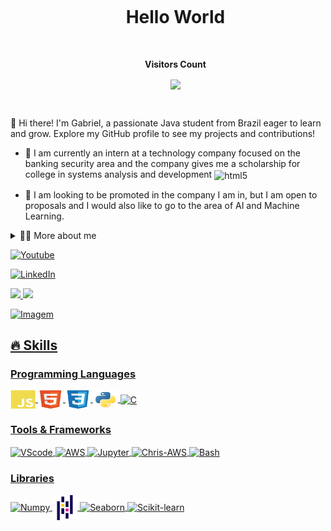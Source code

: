 <!--título-->
<div id="user-content-toc">
  <ul align="center">
    <summary><h1 style="display: inline-block">Hello World</h1></summary>
    <br><p align="center"><b>Visitors Count</b></p>  
<p align="center"><img align="center" src="https://profile-counter.glitch.me/{GabrielEliezer}/count.svg" /></p>
<br></div>
</div>

<!-- Presentation -->
<p>
 👋 Hi there! I'm Gabriel, a passionate Java student from Brazil eager to learn and grow. Explore my GitHub profile to see my projects and contributions!
  
  - 🌱 I am currently an intern at a technology company focused on the banking security area and the company gives me a scholarship for college in systems analysis and development <img align="center" alt="html5" src="https://img.shields.io/badge/Edx-193A3E?style=for-the-badge&logo=edx&logoColor=white" />

  - 🔭 I am looking to be promoted in the company I am in, but I am open to proposals and I would also like to go to the area of AI and Machine Learning.
</p>

<!-- Dropdown -->
<details>
  <summary>👨‍💻 More about me</summary>

  - 💬 I am 20 years old, currently living in Brazil. I'm not fluent in English, but I'm studying. Have experience with:
  -  C
  -  C++
  -  CSS
  -  Html 5
  -  Java
  -  JavaScript
  -  Python

  - 💬 I'm trying to create a YouTube channel about programming. I've been doing this because it seems like a good way to share what I'm learning and to study at the same time.

  - ⚡ When I'm not coding, you'll find me immersed in a good book, manga, or comics, enjoying movies, or diving into the world of games! I believe our diverse interests enrich our perspectives and enhance problem-solving skills. \o/
</details>

<!-- Links -->
[![Youtube](https://img.shields.io/badge/YouTube-FF0000?style=for-the-badge&logo=youtube&logoColor=white)](https://www.youtube.com/@Aprendendo_a_Programar)

[![LinkedIn](https://img.shields.io/badge/LinkedIn-0077B5?style=for-the-badge&logo=linkedin&logoColor=white)](https://www.linkedin.com/in/gabriel-eliezer-8aa729233/)

<div>
<a href="https://github.com/GabrielEliezer">
<img loading="lazy" height="180em" src="https://github-readme-stats.vercel.app/api/top-langs/?username=GabrielEliezer&layout=compact&langs_count=7&theme=dracula"/>
<img loading="lazy" height="180em" src="https://github-readme-stats.vercel.app/api?username=GabrielEliezer&show_icons=true&theme=dracula&include_all_commits=true&count_private=true"/>
</div>
<!-- GithubStats -->
<!--![VariableBee GitHub stats](https://github-readme-stats.vercel.app/api?username=variablebee&show_icons=true&theme=gotham)-->

<!-- Portfolio 
## Portfolio:
- [Python - Exploratory data analysis](https://github.com/VariableBee/EDA_Loggi)
- [Google Data Studio - COVID-19 Interactive Dashboard](https://github.com/VariableBee/COVID_19_DASHBOARD)
- [SQL - Querying and analyzing data with AWS Athena](https://github.com/VariableBee/AWS_Athena_Queries)
- [C - Registration and query system](https://github.com/VariableBee/Cartorio)
-->
<!-- GIF -->
<p>
  <img src="https://github-production-user-asset-6210df.s3.amazonaws.com/77739311/271384939-4e9f41af-6b57-49a7-b15a-74322e96b4d7.gif" alt="Imagem">
</p>

## 🔥 Skills
<!-- Skills: Programming Languages -->
  <div style="flex-basis: 48%;">
    <h3>Programming Languages</h3>
    <img align="center" alt="Js" height="30" width="40" src="https://raw.githubusercontent.com/devicons/devicon/master/icons/javascript/javascript-plain.svg">
    <img align="center" alt="HTML" height="30" width="40" src="https://raw.githubusercontent.com/devicons/devicon/master/icons/html5/html5-original.svg">
    <img align="center" alt="CSS" height="30" width="40" src="https://raw.githubusercontent.com/devicons/devicon/master/icons/css3/css3-original.svg">
    <img align="center" alt="Python" height="30" width="40" src="https://raw.githubusercontent.com/devicons/devicon/master/icons/python/python-original.svg">
    <img align="center" alt="C" height="30" width="40" src="https://cdn.jsdelivr.net/gh/devicons/devicon/icons/c/c-original.svg">
  </div>
  
  <!-- Skills: Tools & Frameworks -->
  <div style="flex-basis: 48%;">
    <h3>Tools & Frameworks</h3>
    <img align="center" alt="VScode" height="30" width="40" src="https://cdn.jsdelivr.net/gh/devicons/devicon/icons/vscode/vscode-original.svg">
    <img align="center" alt="AWS" height="30" width="40" src="https://cdn.jsdelivr.net/gh/devicons/devicon/icons/amazonwebservices/amazonwebservices-original.svg">
    <img align="center" alt="Jupyter" height="30" width="40" src="https://cdn.jsdelivr.net/gh/devicons/devicon/icons/jupyter/jupyter-original.svg">
    <img align="center" alt="Chris-AWS" height="30" width="40" src="https://cdn.jsdelivr.net/gh/devicons/devicon/icons/git/git-original.svg">
    <img align="center" alt="Bash" height="30" width="40" src="https://cdn.jsdelivr.net/gh/devicons/devicon/icons/bash/bash-original.svg">
  </div>
  
  <!-- Skills: Libraries -->
  <div style="flex-basis: 48%;">
    <h3>Libraries</h3>
    <img align="center" alt="Numpy" height="30" width="40" src="https://cdn.jsdelivr.net/gh/devicons/devicon/icons/numpy/numpy-original.svg">
    <img align="center" alt="Pandas" src="https://raw.githubusercontent.com/devicons/devicon/2ae2a900d2f041da66e950e4d48052658d850630/icons/pandas/pandas-original.svg" alt="pandas" width="40" height="40"/>
    <img align="center" alt="Seaborn" src="https://seaborn.pydata.org/_images/logo-mark-lightbg.svg" alt="seaborn" width="40" height="40"/>
    <img align="center" alt="Scikit-learn" src="https://upload.wikimedia.org/wikipedia/commons/0/05/Scikit_learn_logo_small.svg" alt="scikit_learn" width="40" height="40"/>
  </div>

